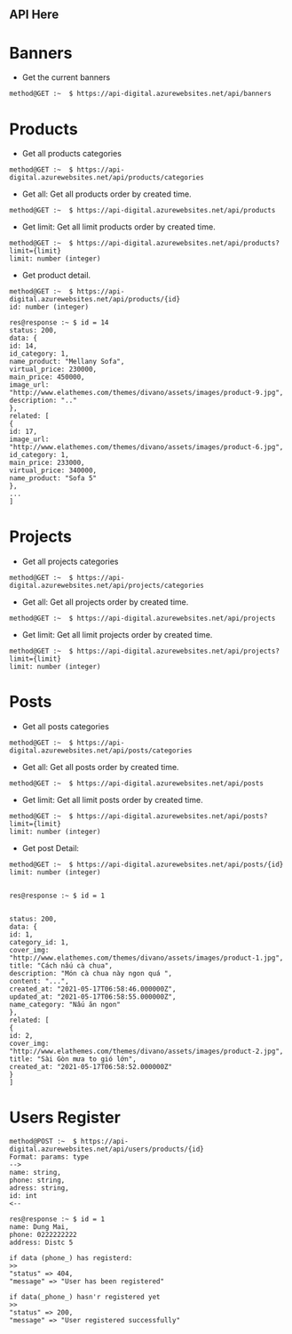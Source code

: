 ## API Here

# Banners 

- Get the current banners 

```console
method@GET :~  $ https://api-digital.azurewebsites.net/api/banners
```


# Products 

- Get all products categories 

```console
method@GET :~  $ https://api-digital.azurewebsites.net/api/products/categories
```

- Get all: Get all products order by created time. 
```console
method@GET :~  $ https://api-digital.azurewebsites.net/api/products
```

- Get limit: Get all limit products order by created time. 
```console
method@GET :~  $ https://api-digital.azurewebsites.net/api/products?limit={limit}
limit: number (integer)
```

- Get product detail. 
```console
method@GET :~  $ https://api-digital.azurewebsites.net/api/products/{id}
id: number (integer)

res@response :~ $ id = 14 
status: 200,
data: {
id: 14,
id_category: 1,
name_product: "Mellany Sofa",
virtual_price: 230000,
main_price: 450000,
image_url: "http://www.elathemes.com/themes/divano/assets/images/product-9.jpg",
description: ".."
},
related: [
{
id: 17,
image_url: "http://www.elathemes.com/themes/divano/assets/images/product-6.jpg",
id_category: 1,
main_price: 233000,
virtual_price: 340000,
name_product: "Sofa 5"
},
...
]
```




# Projects

- Get all projects categories 

```console
method@GET :~  $ https://api-digital.azurewebsites.net/api/projects/categories
```

- Get all: Get all projects order by created time. 
```console
method@GET :~  $ https://api-digital.azurewebsites.net/api/projects
```

- Get limit: Get all limit projects order by created time. 
```console
method@GET :~  $ https://api-digital.azurewebsites.net/api/projects?limit={limit}
limit: number (integer)
```


# Posts

- Get all posts categories 

```console
method@GET :~  $ https://api-digital.azurewebsites.net/api/posts/categories
```

- Get all: Get all posts order by created time. 
```console
method@GET :~  $ https://api-digital.azurewebsites.net/api/posts
```

- Get limit: Get all limit posts order by created time. 
```console
method@GET :~  $ https://api-digital.azurewebsites.net/api/posts?limit={limit}
limit: number (integer)
```


- Get post Detail: 
```console
method@GET :~  $ https://api-digital.azurewebsites.net/api/posts/{id}
limit: number (integer)


res@response :~ $ id = 1


status: 200,
data: {
id: 1,
category_id: 1,
cover_img: "http://www.elathemes.com/themes/divano/assets/images/product-1.jpg",
title: "Cách nấu cà chua",
description: "Món cà chua này ngon quá ",
content: "...",
created_at: "2021-05-17T06:58:46.000000Z",
updated_at: "2021-05-17T06:58:55.000000Z",
name_category: "Nấu ăn ngon"
},
related: [
{
id: 2,
cover_img: "http://www.elathemes.com/themes/divano/assets/images/product-2.jpg",
title: "Sài Gòn mưa to gió lớn",
created_at: "2021-05-17T06:58:52.000000Z"
}
]
```

# Users Register 
```console
method@POST :~  $ https://api-digital.azurewebsites.net/api/users/products/{id}
Format: params: type
-->
name: string,
phone: string,
adress: string,
id: int
<--

res@response :~ $ id = 1
name: Dung Mai,
phone: 0222222222
address: Distc 5 

if data (phone_) has registerd: 
>> 
"status" => 404,
"message" => "User has been registered"

if data(_phone_) hasn'r registered yet 
>> 
"status" => 200,
"message" => "User registered successfully"
```
